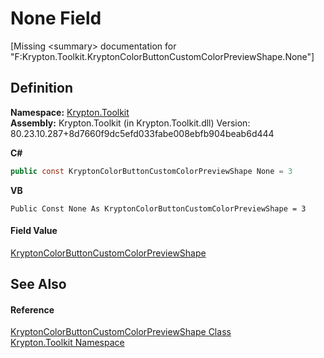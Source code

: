 # None Field


\[Missing &lt;summary&gt; documentation for "F:Krypton.Toolkit.KryptonColorButtonCustomColorPreviewShape.None"\]



## Definition
**Namespace:** <a href="79d2eac2-21f4-54ff-7552-b20c33c30600.md">Krypton.Toolkit</a>  
**Assembly:** Krypton.Toolkit (in Krypton.Toolkit.dll) Version: 80.23.10.287+8d7660f9dc5efd033fabe008ebfb904beab6d444

**C#**
``` C#
public const KryptonColorButtonCustomColorPreviewShape None = 3
```
**VB**
``` VB
Public Const None As KryptonColorButtonCustomColorPreviewShape = 3
```



#### Field Value
<a href="bc6acb52-09c8-dea9-7383-83dbc1e1a841.md">KryptonColorButtonCustomColorPreviewShape</a>

## See Also


#### Reference
<a href="bc6acb52-09c8-dea9-7383-83dbc1e1a841.md">KryptonColorButtonCustomColorPreviewShape Class</a>  
<a href="79d2eac2-21f4-54ff-7552-b20c33c30600.md">Krypton.Toolkit Namespace</a>  
